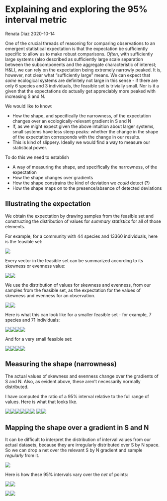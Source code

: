 Explaining and exploring the 95% interval metric
================
Renata Diaz
2020-10-14

One of the crucial threads of reasoning for comparing observations to an
emergent statistical expectation is that the expectation be sufficiently
specific to allow us to make robust comparisons. *Often*, with
sufficiently large systems (also described as sufficiently large scale
separation between the subcomponents and the aggregate characteristic of
interest; H\&L), we can rely on the expectation being extremely narrowly
peaked. It is, however, not clear what “sufficiently large” means. We
can expect that *some* ecological systems are definitely not large in
this sense - if there are only 6 species and 3 individuals, the feasible
set is trivially small. Nor is it a given that the expectations do
actually get appreciably more peaked with increasing S and N.

We would like to know:

  - How the shape, and specifically the narrowness, of the expectation
    changes over an ecologically-relevant gradient in S and N
  - If, as we might expect given the above intuition about larger
    systems, small systems have less steep peaks: whether the change in
    the shape of the expectation corresponds with the change in our
    results.
  - This is kind of slippery. Ideally we would find a way to measure our
    statistical power.

To do this we need to establish

  - A way of measuring the shape, and specifically the narrowness, of
    the expectation
  - How the shape changes over gradients
  - How the shape constrains the kind of deviation we *could* detect (?)
  - How the shape maps on to the presence/absence of detected deviations

## Illustrating the expectation

We obtain the expectation by drawing samples from the feasible set and
constructing the distribution of values for *summary statistics* for all
of those elements.

For example, for a community with 44 species and 13360 individuals, here
is the feasible set:

![](rov_metric_files/figure-gfm/example%20fs-1.png)<!-- -->

Every vector in the feasible set can be summarized according to its
skewness or evenness value:

![](rov_metric_files/figure-gfm/example%20fs%20skew%20and%20even-1.png)<!-- -->![](rov_metric_files/figure-gfm/example%20fs%20skew%20and%20even-2.png)<!-- -->

We use the distribution of values for skewness and evenness, from our
samples from the feasible set, as the expectation for the values of
skewness and evenness for an observation.

![](rov_metric_files/figure-gfm/example%20dists-1.png)<!-- -->![](rov_metric_files/figure-gfm/example%20dists-2.png)<!-- -->

Here is what this can look like for a smaller feasible set - for
example, 7 species and 71 individuals:

![](rov_metric_files/figure-gfm/smaller%20example-1.png)<!-- -->![](rov_metric_files/figure-gfm/smaller%20example-2.png)<!-- -->![](rov_metric_files/figure-gfm/smaller%20example-3.png)<!-- -->![](rov_metric_files/figure-gfm/smaller%20example-4.png)<!-- -->

And for a very small feasible set:

![](rov_metric_files/figure-gfm/tiny%20example-1.png)<!-- -->![](rov_metric_files/figure-gfm/tiny%20example-2.png)<!-- -->![](rov_metric_files/figure-gfm/tiny%20example-3.png)<!-- -->![](rov_metric_files/figure-gfm/tiny%20example-4.png)<!-- -->

## Measuring the shape (narrowness)

The actual values of skewness and evenness change over the gradients of
S and N. Also, as evident above, these aren’t necessarily normally
distributed.

I have computed the ratio of a 95% interval relative to the full range
of values. Here is what that looks like.

![](rov_metric_files/figure-gfm/illustrate%2095%20interval-1.png)<!-- -->![](rov_metric_files/figure-gfm/illustrate%2095%20interval-2.png)<!-- -->![](rov_metric_files/figure-gfm/illustrate%2095%20interval-3.png)<!-- -->![](rov_metric_files/figure-gfm/illustrate%2095%20interval-4.png)<!-- -->![](rov_metric_files/figure-gfm/illustrate%2095%20interval-5.png)<!-- -->![](rov_metric_files/figure-gfm/illustrate%2095%20interval-6.png)<!-- -->
![](rov_metric_files/figure-gfm/fig%20for%20manuscript-1.png)<!-- -->![](rov_metric_files/figure-gfm/fig%20for%20manuscript-2.png)<!-- -->

## Mapping the shape over a gradient in S and N

It can be difficult to interpret the distribution of interval values
from our actual datasets, because they are irregularly distributed over
S by N space. So we can drop a net over the relevant S by N gradient and
sample *regularly* from it.

![](rov_metric_files/figure-gfm/define%20net-1.png)<!-- -->

Here is how these 95% intervals vary over the *net* of points:

![](rov_metric_files/figure-gfm/intervals%20on%20net-1.png)<!-- -->![](rov_metric_files/figure-gfm/intervals%20on%20net-2.png)<!-- -->

![](rov_metric_files/figure-gfm/nparts-1.png)<!-- -->![](rov_metric_files/figure-gfm/nparts-2.png)<!-- -->

